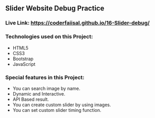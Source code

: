 ## Slider Website Debug Practice

### Live Link: https://coderfaiisal.github.io/16-Slider-debug/

### Technologies used on this Project:

- HTML5
- CSS3
- Bootstrap
- JavaScript

### Special features in this Project:

- You can search image by name.
- Dynamic and Interactive.
- API Based result.
- You can create custom slider by using images.
- You can set custom slider timing function.
